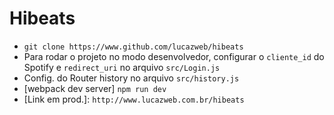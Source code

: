 # Hibeats
  - `git clone https://www.github.com/lucazweb/hibeats`
  - Para rodar o projeto no modo desenvolvedor, configurar o `cliente_id` do Spotify e `redirect_uri` no arquivo `src/Login.js`
  - Config. do Router history no arquivo `src/history.js`
  - [webpack dev server] `npm run dev`
  - [Link em prod.]: `http://www.lucazweb.com.br/hibeats ` 
